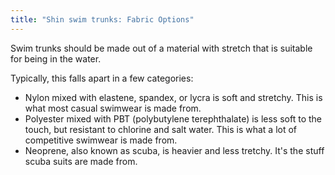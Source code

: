 ```yaml
---
title: "Shin swim trunks: Fabric Options"
---
```


Swim trunks should be made out of a material with stretch that is suitable for being in the water.

Typically, this falls apart in a few categories:

- Nylon mixed with elastene, spandex, or lycra is soft and stretchy. This is what most casual swimwear is made from.
- Polyester mixed with PBT (polybutylene terephthalate) is less soft to the touch, but resistant to chlorine and salt water. This is what a lot of competitive swimwear is made from.
- Neoprene, also known as scuba, is heavier and less tretchy. It's the stuff scuba suits are made from.
